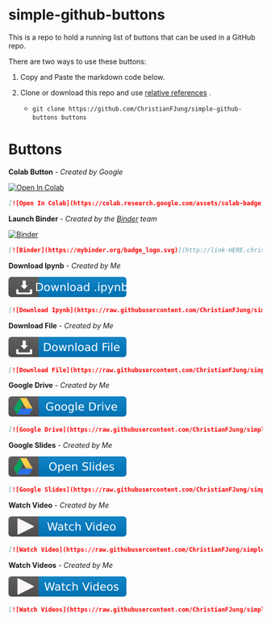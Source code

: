 # simple-github-buttons

This is a repo to hold a running list of buttons that can be used in a GitHub repo. 

There are two ways to use these buttons:

1. Copy and Paste the markdown code below. 

2. Clone or download this repo and use [relative references](relativeReferences.md) . 

   * `git clone https://github.com/ChristianFJung/simple-github-buttons buttons`

     



# Buttons

**Colab Button** - *Created by Google*

[![Open In Colab](https://colab.research.google.com/assets/colab-badge.svg)](http://link-HERE.christianfjung.com)

```markdown
[![Open In Colab](https://colab.research.google.com/assets/colab-badge.svg)](http://link-HERE.christianfjung.com)
```


**Launch Binder** - *Created by the [Binder](https://mybinder.org) team*

[![Binder](https://mybinder.org/badge_logo.svg)](http://link-HERE.christianfjung.com)

```markdown
[![Binder](https://mybinder.org/badge_logo.svg)](http://link-HERE.christianfjung.com)
```



**Download Ipynb** - *Created by Me*



[![Download Ipynb](https://raw.githubusercontent.com/ChristianFJung/simple-github-buttons/master/DownloadIpynb.svg)](http://link-HERE.christianfjung.com)

```markdown
[![Download Ipynb](https://raw.githubusercontent.com/ChristianFJung/simple-github-buttons/master/DownloadIpynb.svg?token=ABCRK6KOO3NQ6MGESRWMK527GRCRI)](http://link-HERE.christianfjung.com)
```



**Download File** - *Created by Me*

[![Download File](https://raw.githubusercontent.com/ChristianFJung/simple-github-buttons/master/DownloadFile.svg)](http://link-HERE.christianfjung.com)

```markdown
[![Download File](https://raw.githubusercontent.com/ChristianFJung/simple-github-buttons/master/DownloadFile.svg)](http://link-HERE.christianfjung.com)
```



**Google Drive** - *Created by Me*

[![Google Drive](https://raw.githubusercontent.com/ChristianFJung/simple-github-buttons/master/googleDrive.svg)](http://link-HERE.christianfjung.com)

```markdown
[![Google Drive](https://raw.githubusercontent.com/ChristianFJung/simple-github-buttons/master/googleDrive.svg)](http://link-HERE.christianfjung.com)
```



**Google Slides** - *Created by Me*

[![Google Slides](https://raw.githubusercontent.com/ChristianFJung/simple-github-buttons/master/googleSlides.svg)](http://link-HERE.christianfjung.com)

```markdown
[![Google Slides](https://raw.githubusercontent.com/ChristianFJung/simple-github-buttons/master/googleSlides.svg)](http://link-HERE.christianfjung.com)
```



**Watch Video** - *Created by Me*

[![Watch Video](https://raw.githubusercontent.com/ChristianFJung/simple-github-buttons/master/watchVideo.svg)](http://link-HERE.christianfjung.com)

```markdown
[![Watch Video](https://raw.githubusercontent.com/ChristianFJung/simple-github-buttons/master/watchVideo.svg)](http://link-HERE.christianfjung.com)
```



**Watch Videos** - *Created by Me*

[![Watch Videos](https://raw.githubusercontent.com/ChristianFJung/simple-github-buttons/master/watchVideos.svg)](http://link-HERE.christianfjung.com)

```markdown
[![Watch Videos](https://raw.githubusercontent.com/ChristianFJung/simple-github-buttons/master/watchVideos.svg)](http://link-HERE.christianfjung.com)
```

